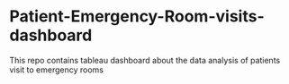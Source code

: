 # Patient-Emergency-Room-visits-dashboard
This repo contains tableau dashboard about the data analysis of patients visit to emergency rooms
